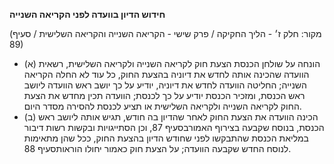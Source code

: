 **חידוש הדיון בוועדה לפני הקריאה השנייה**

(מקור: חלק ז׳ - הליך החקיקה / פרק שישי - הקריאה השנייה והקריאה השלישית / סעיף 89)
 * (א) הונחה על שולחן הכנסת הצעת חוק לקריאה השנייה ולקריאה השלישית, רשאית הוועדה שהכינה אותה לחדש את דיוניה בהצעת החוק, כל עוד לא החלה הקריאה השנייה; החליטה הוועדה לחדש את דיוניה, יודיע על כך יושב ראש הוועדה ליושב ראש הכנסת, ומזכיר הכנסת יודיע על כך לכנסת; הוועדה תכין מחדש את הצעת החוק לקריאה השנייה ולקריאה השלישית או תציע לכנסת להסירה מסדר היום.
 * (ב) הכינה הוועדה את הצעת החוק לאחר שהדיון בה חודש, תגיש אותה ליושב ראש הכנסת, בנוסח שקבעה בצירוף האמורבסעיף 87, וכן הסתייגויות ובקשות רשות דיבור במליאת הכנסת שהתבקשו לפני שחודש הדיון בהצעת החוק, ככל שהן מתאימות לנוסח החדש שקבעה הוועדה; על הצעת חוק כאמור יחולו הוראותסעיף 88.